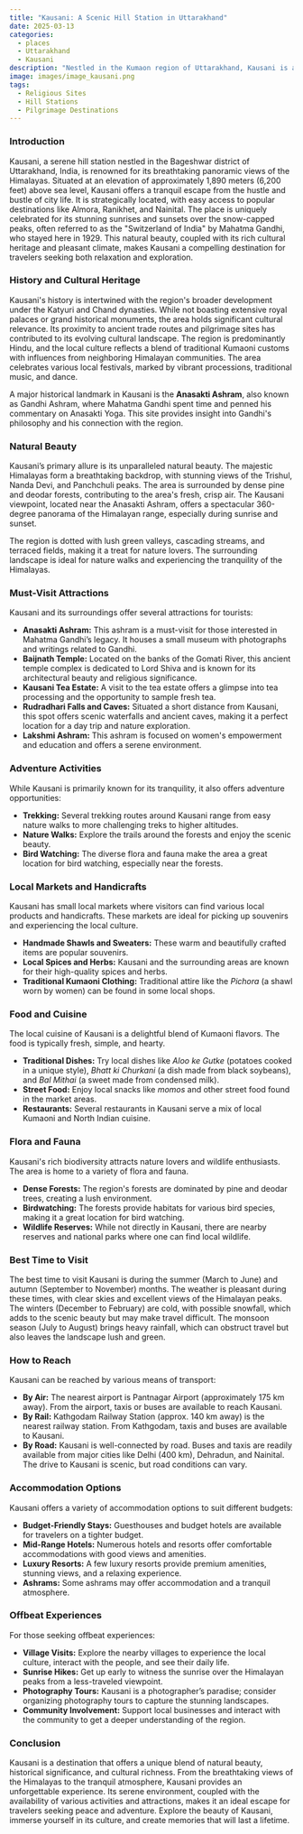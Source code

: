 ```yaml
---
title: "Kausani: A Scenic Hill Station in Uttarakhand"
date: 2025-03-13
categories:
  - places
  - Uttarakhand
  - Kausani
description: "Nestled in the Kumaon region of Uttarakhand, Kausani is a picturesque hill station famous for its lush tea plantations and serene landscapes. It's renowned for producing some of India's finest teas and offers a pleasant climate, especially during summer. Additionally, Kausani holds historical significance as it was once the summer retreat of Jawaharlal Nehru during his youth."
image: images/image_kausani.png
tags: 
  - Religious Sites
  - Hill Stations
  - Pilgrimage Destinations
---
```



### **Introduction**

Kausani, a serene hill station nestled in the Bageshwar district of Uttarakhand, India, is renowned for its breathtaking panoramic views of the Himalayas. Situated at an elevation of approximately 1,890 meters (6,200 feet) above sea level, Kausani offers a tranquil escape from the hustle and bustle of city life. It is strategically located, with easy access to popular destinations like Almora, Ranikhet, and Nainital. The place is uniquely celebrated for its stunning sunrises and sunsets over the snow-capped peaks, often referred to as the "Switzerland of India" by Mahatma Gandhi, who stayed here in 1929. This natural beauty, coupled with its rich cultural heritage and pleasant climate, makes Kausani a compelling destination for travelers seeking both relaxation and exploration.

### **History and Cultural Heritage**

Kausani's history is intertwined with the region's broader development under the Katyuri and Chand dynasties. While not boasting extensive royal palaces or grand historical monuments, the area holds significant cultural relevance. Its proximity to ancient trade routes and pilgrimage sites has contributed to its evolving cultural landscape. The region is predominantly Hindu, and the local culture reflects a blend of traditional Kumaoni customs with influences from neighboring Himalayan communities. The area celebrates various local festivals, marked by vibrant processions, traditional music, and dance. 

A major historical landmark in Kausani is the **Anasakti Ashram**, also known as Gandhi Ashram, where Mahatma Gandhi spent time and penned his commentary on Anasakti Yoga. This site provides insight into Gandhi's philosophy and his connection with the region.

### **Natural Beauty**

Kausani’s primary allure is its unparalleled natural beauty. The majestic Himalayas form a breathtaking backdrop, with stunning views of the Trishul, Nanda Devi, and Panchchuli peaks. The area is surrounded by dense pine and deodar forests, contributing to the area's fresh, crisp air. The Kausani viewpoint, located near the Anasakti Ashram, offers a spectacular 360-degree panorama of the Himalayan range, especially during sunrise and sunset. 

The region is dotted with lush green valleys, cascading streams, and terraced fields, making it a treat for nature lovers. The surrounding landscape is ideal for nature walks and experiencing the tranquility of the Himalayas.

### **Must-Visit Attractions**

Kausani and its surroundings offer several attractions for tourists:

*   **Anasakti Ashram:** This ashram is a must-visit for those interested in Mahatma Gandhi’s legacy. It houses a small museum with photographs and writings related to Gandhi.
*   **Baijnath Temple:** Located on the banks of the Gomati River, this ancient temple complex is dedicated to Lord Shiva and is known for its architectural beauty and religious significance. 
*   **Kausani Tea Estate:** A visit to the tea estate offers a glimpse into tea processing and the opportunity to sample fresh tea.
*   **Rudradhari Falls and Caves:** Situated a short distance from Kausani, this spot offers scenic waterfalls and ancient caves, making it a perfect location for a day trip and nature exploration.
*   **Lakshmi Ashram:** This ashram is focused on women's empowerment and education and offers a serene environment.

### **Adventure Activities**

While Kausani is primarily known for its tranquility, it also offers adventure opportunities:

*   **Trekking:** Several trekking routes around Kausani range from easy nature walks to more challenging treks to higher altitudes.
*   **Nature Walks:** Explore the trails around the forests and enjoy the scenic beauty.
*   **Bird Watching:** The diverse flora and fauna make the area a great location for bird watching, especially near the forests.

### **Local Markets and Handicrafts**

Kausani has small local markets where visitors can find various local products and handicrafts. These markets are ideal for picking up souvenirs and experiencing the local culture.

*   **Handmade Shawls and Sweaters:** These warm and beautifully crafted items are popular souvenirs.
*   **Local Spices and Herbs:** Kausani and the surrounding areas are known for their high-quality spices and herbs.
*   **Traditional Kumaoni Clothing:** Traditional attire like the *Pichora* (a shawl worn by women) can be found in some local shops.

### **Food and Cuisine**

The local cuisine of Kausani is a delightful blend of Kumaoni flavors. The food is typically fresh, simple, and hearty.

*   **Traditional Dishes:** Try local dishes like *Aloo ke Gutke* (potatoes cooked in a unique style), *Bhatt ki Churkani* (a dish made from black soybeans), and *Bal Mithai* (a sweet made from condensed milk).
*   **Street Food:** Enjoy local snacks like *momos* and other street food found in the market areas.
*   **Restaurants:** Several restaurants in Kausani serve a mix of local Kumaoni and North Indian cuisine. 

### **Flora and Fauna**

Kausani's rich biodiversity attracts nature lovers and wildlife enthusiasts. The area is home to a variety of flora and fauna.

*   **Dense Forests:** The region's forests are dominated by pine and deodar trees, creating a lush environment.
*   **Birdwatching:** The forests provide habitats for various bird species, making it a great location for bird watching.
*   **Wildlife Reserves:** While not directly in Kausani, there are nearby reserves and national parks where one can find local wildlife.

### **Best Time to Visit**

The best time to visit Kausani is during the summer (March to June) and autumn (September to November) months. The weather is pleasant during these times, with clear skies and excellent views of the Himalayan peaks. The winters (December to February) are cold, with possible snowfall, which adds to the scenic beauty but may make travel difficult. The monsoon season (July to August) brings heavy rainfall, which can obstruct travel but also leaves the landscape lush and green.

### **How to Reach**

Kausani can be reached by various means of transport:

*   **By Air:** The nearest airport is Pantnagar Airport (approximately 175 km away). From the airport, taxis or buses are available to reach Kausani.
*   **By Rail:** Kathgodam Railway Station (approx. 140 km away) is the nearest railway station. From Kathgodam, taxis and buses are available to Kausani.
*   **By Road:** Kausani is well-connected by road. Buses and taxis are readily available from major cities like Delhi (400 km), Dehradun, and Nainital. The drive to Kausani is scenic, but road conditions can vary. 

### **Accommodation Options**

Kausani offers a variety of accommodation options to suit different budgets:

*   **Budget-Friendly Stays:** Guesthouses and budget hotels are available for travelers on a tighter budget.
*   **Mid-Range Hotels:** Numerous hotels and resorts offer comfortable accommodations with good views and amenities.
*   **Luxury Resorts:** A few luxury resorts provide premium amenities, stunning views, and a relaxing experience.
*   **Ashrams:** Some ashrams may offer accommodation and a tranquil atmosphere.

### **Offbeat Experiences**

For those seeking offbeat experiences:

*   **Village Visits:** Explore the nearby villages to experience the local culture, interact with the people, and see their daily life.
*   **Sunrise Hikes:** Get up early to witness the sunrise over the Himalayan peaks from a less-traveled viewpoint.
*   **Photography Tours:** Kausani is a photographer’s paradise; consider organizing photography tours to capture the stunning landscapes.
*   **Community Involvement:** Support local businesses and interact with the community to get a deeper understanding of the region.

### **Conclusion**

Kausani is a destination that offers a unique blend of natural beauty, historical significance, and cultural richness. From the breathtaking views of the Himalayas to the tranquil atmosphere, Kausani provides an unforgettable experience. Its serene environment, coupled with the availability of various activities and attractions, makes it an ideal escape for travelers seeking peace and adventure. Explore the beauty of Kausani, immerse yourself in its culture, and create memories that will last a lifetime.


